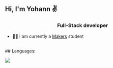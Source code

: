 <h2>Hi, I'm Yohann ✌️</h2>
<h3 align ="center">Full-Stack developer</h3>

- 👨‍💻 I am currently a <a href="https://makers.tech/">Makers</a> student
<br>
## Languages:

![](https://img.shields.io/badge/Code-Ruby-informational?style=flat&logo=ruby&logoColor=white&color=2bbc8a)
